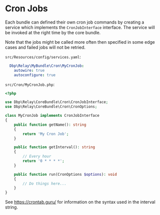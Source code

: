 # Cron Jobs

Each bundle can defined their own cron job commands by creating a service which
implements the `CronJobInterface` interface. The service will be invoked at the
right time by the core bundle.

Note that the jobs might be called more often then specified in some edge cases
and failed jobs will not be retried.

`src/Resources/config/services.yaml`:

```yaml
  Dbp\Relay\MyBundle\Cron\MyCronJob:
    autowire: true
    autoconfigure: true
```

`src/Cron/MyCronJob.php`:


```php
<?php

use Dbp\Relay\CoreBundle\Cron\CronJobInterface;
use Dbp\Relay\CoreBundle\Cron\CronOptions;

class MyCronJob implements CronJobInterface
{
    public function getName(): string
    {
        return 'My Cron Job';
    }

    public function getInterval(): string
    {
        // Every hour
        return '0 * * * *';
    }

    public function run(CronOptions $options): void
    {
        // Do things here...
    }
}
```

See https://crontab.guru/ for information on the syntax used in the interval
string.

